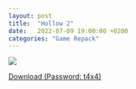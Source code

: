 ```yaml
---
layout: post
title:  "Hollow 2"
date:   2022-07-09 19:00:00 +0200
categories: "Game Repack"
---
```

<img src="https://i.ibb.co/9WH6g2q/NFO.png"/> <br>


<a href="https://0a0bin.klowdee.host/?2e0d52d45eb291e9#DepBZVTX3YvMKxSao7iAJuCQeZCZ9f27T4vtkVMzGDJi">Download (Password: t4x4)</a> <br>
